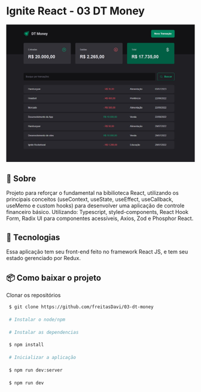 # Ignite React - 03 DT Money

![DT Money - Dashboard](./public/Main.jpg)

## 📖 Sobre 

  Projeto para reforçar o fundamental na bibilioteca React, utilizando os principais conceitos (useContext, useState, useEffect, useCallback, useMemo e custom hooks) para desenvolver uma aplicação de controle financeiro básico.
  Utilizando: Typescript, styled-components, React Hook Form, Radix UI para componentes acessíveis, Axios, Zod e Phosphor React.

## 🚀 Tecnologias

  Essa aplicação tem seu front-end feito no framework React JS, e tem seu estado gerenciado por Redux.
  
  
## 📦 Como baixar o projeto

   Clonar os repositórios
   
   ```bash
    $ git clone https://github.com/freitasDavi/03-dt-money
   
    # Instalar o node/npm

    # Instalar as dependencias
  
    $ npm install
    
    # Inicializar a aplicação

    $ npm run dev:server

    $ npm run dev

